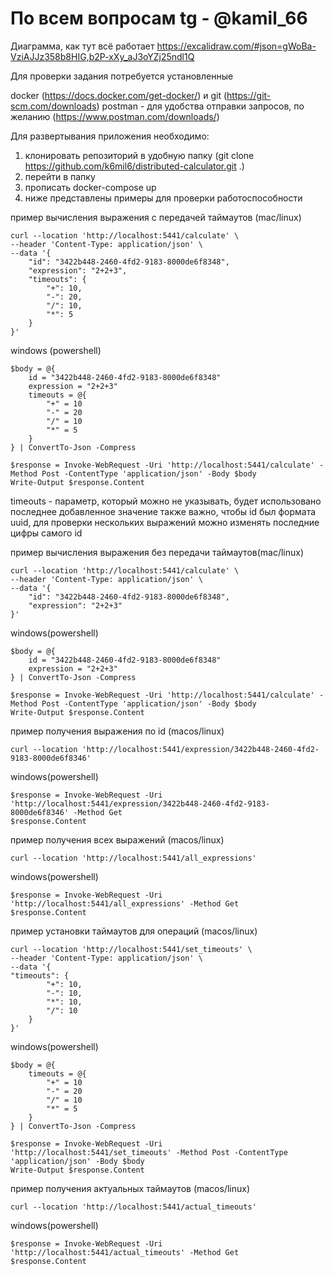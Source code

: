 # По всем вопросам tg - @kamil_66

Диаграмма, как тут всё работает
https://excalidraw.com/#json=gWoBa-VziAJJz358b8HIG,b2P-xXy_aJ3oYZj25ndl1Q

Для проверки задания потребуется установленные 

docker (https://docs.docker.com/get-docker/) и git (https://git-scm.com/downloads)
postman - для удобства отправки запросов, по желанию (https://www.postman.com/downloads/)

Для развертывания приложения необходимо:

1. клонировать репозиторий в удобную папку (git clone https://github.com/k6mil6/distributed-calculator.git .)
2. перейти в папку
3. прописать docker-compose up
4. ниже представлены примеры для проверки работоспособности

пример вычисления выражения с передачей таймаутов (mac/linux)
```
curl --location 'http://localhost:5441/calculate' \
--header 'Content-Type: application/json' \
--data '{
    "id": "3422b448-2460-4fd2-9183-8000de6f8348",
    "expression": "2+2+3",
    "timeouts": {
        "+": 10,
        "-": 20,
        "/": 10,
        "*": 5
    }
}'
```
windows (powershell)
```
$body = @{
    id = "3422b448-2460-4fd2-9183-8000de6f8348"
    expression = "2+2+3"
    timeouts = @{
        "+" = 10
        "-" = 20
        "/" = 10
        "*" = 5
    }
} | ConvertTo-Json -Compress

$response = Invoke-WebRequest -Uri 'http://localhost:5441/calculate' -Method Post -ContentType 'application/json' -Body $body
Write-Output $response.Content
```

timeouts - параметр, который можно не указывать, будет использовано последнее добавленное значение
также важно, чтобы id был формата uuid, для проверки нескольких выражений можно изменять последние цифры самого id

пример вычисления выражения без передачи таймаутов(mac/linux)
```
curl --location 'http://localhost:5441/calculate' \
--header 'Content-Type: application/json' \
--data '{
    "id": "3422b448-2460-4fd2-9183-8000de6f8348",
    "expression": "2+2+3"
}'
```
windows(powershell)
```
$body = @{
    id = "3422b448-2460-4fd2-9183-8000de6f8348"
    expression = "2+2+3"
} | ConvertTo-Json -Compress

$response = Invoke-WebRequest -Uri 'http://localhost:5441/calculate' -Method Post -ContentType 'application/json' -Body $body
Write-Output $response.Content
```


пример получения выражения по id (macos/linux)

```
curl --location 'http://localhost:5441/expression/3422b448-2460-4fd2-9183-8000de6f8346'
```

windows(powershell)
```
$response = Invoke-WebRequest -Uri 'http://localhost:5441/expression/3422b448-2460-4fd2-9183-8000de6f8346' -Method Get
$response.Content
```

пример получения всех выражений (macos/linux)

```
curl --location 'http://localhost:5441/all_expressions'
```

windows(powershell)
```
$response = Invoke-WebRequest -Uri 'http://localhost:5441/all_expressions' -Method Get
$response.Content
```

пример установки таймаутов для операций (macos/linux)

```
curl --location 'http://localhost:5441/set_timeouts' \
--header 'Content-Type: application/json' \
--data '{
"timeouts": {
        "+": 10, 
        "-": 10,
        "*": 10,
        "/": 10
    }
}'
```

windows(powershell)
```
$body = @{
    timeouts = @{
        "+" = 10
        "-" = 20
        "/" = 10
        "*" = 5
    }
} | ConvertTo-Json -Compress

$response = Invoke-WebRequest -Uri 'http://localhost:5441/set_timeouts' -Method Post -ContentType 'application/json' -Body $body
Write-Output $response.Content
```

пример получения актуальных таймаутов (macos/linux)

```
curl --location 'http://localhost:5441/actual_timeouts'
```

windows(powershell)
```
$response = Invoke-WebRequest -Uri 'http://localhost:5441/actual_timeouts' -Method Get
$response.Content
```




